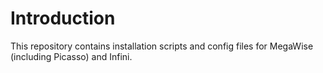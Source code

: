 # Introduction

This repository contains installation scripts and config files for MegaWise (including Picasso) and Infini.
